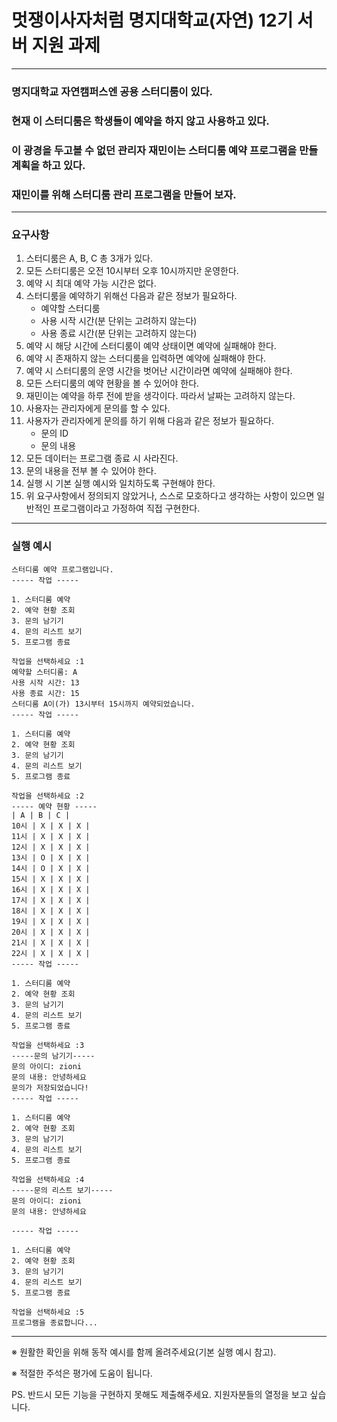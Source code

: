 # 멋쟁이사자처럼 명지대학교(자연) 12기 서버 지원 과제

___ 

### 명지대학교 자연캠퍼스엔 공용 스터디룸이 있다.

### 현재 이 스터디룸은 학생들이 예약을 하지 않고 사용하고 있다.

### 이 광경을 두고볼 수 없던 관리자 재민이는 스터디룸 예약 프로그램을 만들 계획을 하고 있다.

### 재민이를 위해 스터디룸 관리 프로그램을 만들어 보자.

___ 

### 요구사항

1. 스터디룸은 A, B, C 총 3개가 있다.
2. 모든 스터디룸은 오전 10시부터 오후 10시까지만 운영한다.
3. 예약 시 최대 예약 가능 시간은 없다.
4. 스터디룸을 예약하기 위해선 다음과 같은 정보가 필요하다.
    - 예약할 스터디룸
    - 사용 시작 시간(분 단위는 고려하지 않는다)
    - 사용 종료 시간(분 단위는 고려하지 않는다)
5. 예약 시 해당 시간에 스터디룸이 예약 상태이면 예약에 실패해야 한다.
6. 예약 시 존재하지 않는 스터디룸을 입력하면 예약에 실패해야 한다.
7. 예약 시 스터디룸의 운영 시간을 벗어난 시간이라면 예약에 실패해야 한다.
8. 모든 스터디룸의 예약 현황을 볼 수 있어야 한다.
9. 재민이는 예약을 하루 전에 받을 생각이다. 따라서 날짜는 고려하지 않는다.
10. 사용자는 관리자에게 문의를 할 수 있다.
11. 사용자가 관리자에게 문의를 하기 위해 다음과 같은 정보가 필요하다.
    - 문의 ID
    - 문의 내용
12. 모든 데이터는 프로그램 종료 시 사라진다.
13. 문의 내용을 전부 볼 수 있어야 한다.
14. 실행 시 기본 실행 예시와 일치하도록 구현해야 한다.
15. 위 요구사항에서 정의되지 않았거나, 스스로 모호하다고 생각하는 사항이 있으면 일반적인 프로그램이라고 가정하여 직접 구현한다.

___ 

### 실행 예시

```plaintext
스터디룸 예약 프로그램입니다.
----- 작업 -----

1. 스터디룸 예약
2. 예약 현황 조회
3. 문의 남기기
4. 문의 리스트 보기
5. 프로그램 종료

작업을 선택하세요 :1
예약할 스터디룸: A
사용 시작 시간: 13
사용 종료 시간: 15
스터디룸 A이(가) 13시부터 15시까지 예약되었습니다.
----- 작업 -----

1. 스터디룸 예약
2. 예약 현황 조회
3. 문의 남기기
4. 문의 리스트 보기
5. 프로그램 종료

작업을 선택하세요 :2
----- 예약 현황 -----
| A | B | C |
10시 | X | X | X | 
11시 | X | X | X | 
12시 | X | X | X | 
13시 | O | X | X | 
14시 | O | X | X | 
15시 | X | X | X | 
16시 | X | X | X | 
17시 | X | X | X | 
18시 | X | X | X | 
19시 | X | X | X | 
20시 | X | X | X | 
21시 | X | X | X | 
22시 | X | X | X | 
----- 작업 -----

1. 스터디룸 예약
2. 예약 현황 조회
3. 문의 남기기
4. 문의 리스트 보기
5. 프로그램 종료

작업을 선택하세요 :3
-----문의 남기기-----
문의 아이디: zioni
문의 내용: 안녕하세요
문의가 저장되었습니다!
----- 작업 -----

1. 스터디룸 예약
2. 예약 현황 조회
3. 문의 남기기
4. 문의 리스트 보기
5. 프로그램 종료

작업을 선택하세요 :4
-----문의 리스트 보기-----
문의 아이디: zioni
문의 내용: 안녕하세요

----- 작업 -----

1. 스터디룸 예약
2. 예약 현황 조회
3. 문의 남기기
4. 문의 리스트 보기
5. 프로그램 종료

작업을 선택하세요 :5
프로그램을 종료합니다...

```

___ 
※ 원활한 확인을 위해 동작 예시를 함께 올려주세요(기본 실행 예시 참고).

※ 적절한 주석은 평가에 도움이 됩니다.

PS. 반드시 모든 기능을 구현하지 못해도 제출해주세요. 지원자분들의 열정을 보고 싶습니다.
